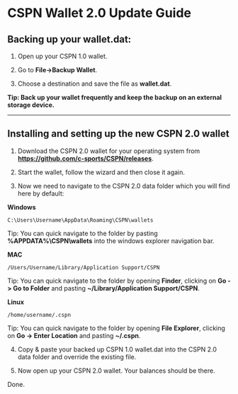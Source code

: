 # CSPN Wallet 2.0 Update Guide

## Backing up your wallet.dat:

1. Open up your CSPN 1.0 wallet.

2. Go to **File->Backup Wallet**.

3. Choose a destination and save the file as **wallet.dat**.

**Tip: Back up your wallet frequently and keep the backup on an external storage device.**

***

## Installing and setting up the new CSPN 2.0 wallet

1. Download the CSPN 2.0 wallet for your operating system from **https://github.com/c-sports/CSPN/releases**.

2. Start the wallet, follow the wizard and then close it again.

3. Now we need to navigate to the CSPN 2.0 data folder which you will find here by default:

**Windows**

```
C:\Users\Username\AppData\Roaming\CSPN\wallets
```

Tip: You can quick navigate to the folder by pasting **%APPDATA%\CSPN\wallets** into the windows explorer navigation bar.

**MAC**

```
/Users/Username/Library/Application Support/CSPN
```

Tip: You can quick navigate to the folder by opening **Finder**, clicking on **Go -> Go to Folder** and pasting **~/Library/Application Support/CSPN**.

**Linux**

```
/home/username/.cspn
```

Tip: You can quick navigate to the folder by opening **File Explorer**, clicking on **Go -> Enter Location** and pasting **~/.cspn**.

4. Copy & paste your backed up CSPN 1.0 wallet.dat into the CSPN 2.0 data folder and override the existing file.

5. Now open up your CSPN 2.0 wallet. Your balances should be there.

Done.
